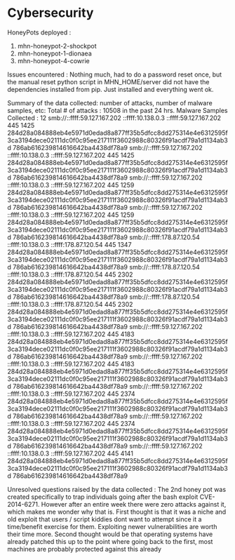 # Cybersecurity


HoneyPots deployed :
1. mhn-honeypot-2-shockpot
2. mhn-honeypot-1-dionaea
3. mhn-honeypot-4-cowrie

Issues encountered : 
Nothing much, had to do a password reset once, but the manual reset python script in MHN_HOME/server did not
have the dependencies installed from pip. Just installed and everything went ok.

Summary of the data collected: number of attacks, number of malware samples, etc:
Total # of attacks : 10508 in the past 24 hrs. 
Malware Samples Collected : 12
smb://::ffff:59.127.167.202	::ffff:10.138.0.3	::ffff:59.127.167.202	445	1425	284d28a084888eb4e5971d0edad8a877ff35b5dfcc8dd275314e4e6312595f3ca3194dece02111dc0f0c95ee217111f3602988c80326f91acdf79a1d1134ab3d	786ab616239814616642ba4438df78a9
smb://::ffff:59.127.167.202	::ffff:10.138.0.3	::ffff:59.127.167.202	445	1425	284d28a084888eb4e5971d0edad8a877ff35b5dfcc8dd275314e4e6312595f3ca3194dece02111dc0f0c95ee217111f3602988c80326f91acdf79a1d1134ab3d	786ab616239814616642ba4438df78a9
smb://::ffff:59.127.167.202	::ffff:10.138.0.3	::ffff:59.127.167.202	445	1259	284d28a084888eb4e5971d0edad8a877ff35b5dfcc8dd275314e4e6312595f3ca3194dece02111dc0f0c95ee217111f3602988c80326f91acdf79a1d1134ab3d	786ab616239814616642ba4438df78a9
smb://::ffff:59.127.167.202	::ffff:10.138.0.3	::ffff:59.127.167.202	445	1259	284d28a084888eb4e5971d0edad8a877ff35b5dfcc8dd275314e4e6312595f3ca3194dece02111dc0f0c95ee217111f3602988c80326f91acdf79a1d1134ab3d	786ab616239814616642ba4438df78a9
smb://::ffff:178.87.120.54	::ffff:10.138.0.3	::ffff:178.87.120.54	445	1347	284d28a084888eb4e5971d0edad8a877ff35b5dfcc8dd275314e4e6312595f3ca3194dece02111dc0f0c95ee217111f3602988c80326f91acdf79a1d1134ab3d	786ab616239814616642ba4438df78a9
smb://::ffff:178.87.120.54	::ffff:10.138.0.3	::ffff:178.87.120.54	445	2302	284d28a084888eb4e5971d0edad8a877ff35b5dfcc8dd275314e4e6312595f3ca3194dece02111dc0f0c95ee217111f3602988c80326f91acdf79a1d1134ab3d	786ab616239814616642ba4438df78a9
smb://::ffff:178.87.120.54	::ffff:10.138.0.3	::ffff:178.87.120.54	445	2302	284d28a084888eb4e5971d0edad8a877ff35b5dfcc8dd275314e4e6312595f3ca3194dece02111dc0f0c95ee217111f3602988c80326f91acdf79a1d1134ab3d	786ab616239814616642ba4438df78a9
smb://::ffff:59.127.167.202	::ffff:10.138.0.3	::ffff:59.127.167.202	445	4183	284d28a084888eb4e5971d0edad8a877ff35b5dfcc8dd275314e4e6312595f3ca3194dece02111dc0f0c95ee217111f3602988c80326f91acdf79a1d1134ab3d	786ab616239814616642ba4438df78a9
smb://::ffff:59.127.167.202	::ffff:10.138.0.3	::ffff:59.127.167.202	445	4183	284d28a084888eb4e5971d0edad8a877ff35b5dfcc8dd275314e4e6312595f3ca3194dece02111dc0f0c95ee217111f3602988c80326f91acdf79a1d1134ab3d	786ab616239814616642ba4438df78a9
smb://::ffff:59.127.167.202	::ffff:10.138.0.3	::ffff:59.127.167.202	445	2374	284d28a084888eb4e5971d0edad8a877ff35b5dfcc8dd275314e4e6312595f3ca3194dece02111dc0f0c95ee217111f3602988c80326f91acdf79a1d1134ab3d	786ab616239814616642ba4438df78a9
smb://::ffff:59.127.167.202	::ffff:10.138.0.3	::ffff:59.127.167.202	445	2374	284d28a084888eb4e5971d0edad8a877ff35b5dfcc8dd275314e4e6312595f3ca3194dece02111dc0f0c95ee217111f3602988c80326f91acdf79a1d1134ab3d	786ab616239814616642ba4438df78a9
smb://::ffff:59.127.167.202	::ffff:10.138.0.3	::ffff:59.127.167.202	445	4141	284d28a084888eb4e5971d0edad8a877ff35b5dfcc8dd275314e4e6312595f3ca3194dece02111dc0f0c95ee217111f3602988c80326f91acdf79a1d1134ab3d	786ab616239814616642ba4438df78a9


Unresolved questions raised by the data collected :
The 2nd honey pot was created specifically to trap individuals going after the bash exploit  CVE-2014-6271. However after 
an entire week there were zero attacks against it, which makes me wonder why that is. First thought is that it was a niche and old exploit
that users / script kiddies dont want to attempt since it a time/benefit exercise for them. Exploiting newer vulnerabilities are worth
their time more. Second thought would be that operating systems have already patched this up to the point where going back to the
first, most machines are probably protected against this already
